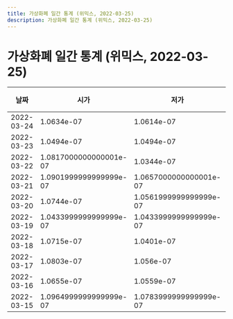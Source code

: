 ```yaml
---
title: 가상화폐 일간 통계 (위믹스, 2022-03-25)
description: 가상화폐 일간 통계 (위믹스, 2022-03-25)
---
```


가상화폐 일간 통계 (위믹스, 2022-03-25)
===

|날짜|시가|저가|고가|종가|비고|
|--|--|--|--|--|--|
|2022-03-24|1.0634e-07|1.0614e-07|1.1555e-07|1.126e-07|    |
|2022-03-23|1.0494e-07|1.0494e-07|1.0864e-07|1.0616e-07|    |
|2022-03-22|1.0817000000000001e-07|1.0344e-07|1.0963000000000001e-07|1.0503000000000001e-07|    |
|2022-03-21|1.0901999999999999e-07|1.0657000000000001e-07|1.0901999999999999e-07|1.0793e-07|    |
|2022-03-20|1.0744e-07|1.0561999999999999e-07|1.0752e-07|1.0602e-07|    |
|2022-03-19|1.0433999999999999e-07|1.0433999999999999e-07|1.1031e-07|1.0743e-07|    |
|2022-03-18|1.0715e-07|1.0401e-07|1.0715e-07|1.0402e-07|    |
|2022-03-17|1.0803e-07|1.056e-07|1.0803e-07|1.0803e-07|    |
|2022-03-16|1.0655e-07|1.0559e-07|1.082e-07|1.082e-07|    |
|2022-03-15|1.0964999999999999e-07|1.0783999999999999e-07|1.1031e-07|1.0783999999999999e-07|    |
